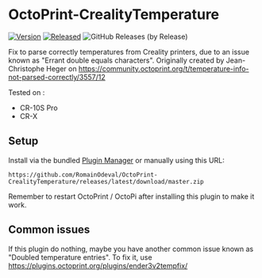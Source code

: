 # OctoPrint-CrealityTemperature

[![Version](https://img.shields.io/badge/dynamic/json.svg?color=brightgreen&label=version&url=https://api.github.com/repos/RomainOdeval/OctoPrint-CrealityTemperature/releases&query=$[0].name)]()
[![Released](https://img.shields.io/badge/dynamic/json.svg?color=brightgreen&label=released&url=https://api.github.com/repos/RomainOdeval/OctoPrint-CrealityTemperature/releases&query=$[0].published_at)]()
![GitHub Releases (by Release)](https://img.shields.io/github/downloads/RomainOdeval/OctoPrint-CrealityTemperature/latest/total.svg)

Fix to parse correctly temperatures from Creality printers, due to an issue known as "Errant double equals characters".
Originally created by Jean-Christophe Heger on https://community.octoprint.org/t/temperature-info-not-parsed-correctly/3557/12

Tested on :
* CR-10S Pro
* CR-X

## Setup

Install via the bundled [Plugin Manager](http://docs.octoprint.org/en/master/bundledplugins/pluginmanager.html)
or manually using this URL:

    https://github.com/RomainOdeval/OctoPrint-CrealityTemperature/releases/latest/download/master.zip

Remember to restart OctoPrint / OctoPi after installing this plugin to  make it work.

## Common issues

If this plugin do nothing, maybe you have another common issue known as "Doubled temperature entries".
To fix it, use https://plugins.octoprint.org/plugins/ender3v2tempfix/

